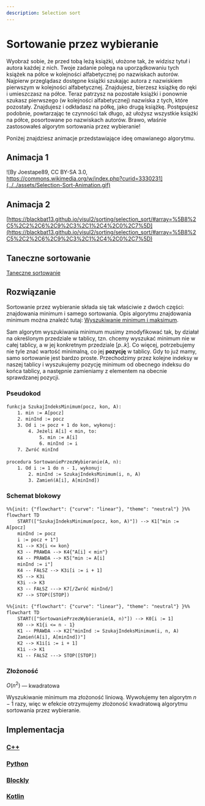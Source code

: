 ```yaml
---
description: Selection sort
---
```


# Sortowanie przez wybieranie

Wyobraź sobie, że przed tobą leżą książki, ułożone tak, że widzisz tytuł i autora każdej z nich. Twoje zadanie polega na uporządkowaniu tych książek na półce w kolejności alfabetycznej po nazwiskach autorów. Najpierw przeglądasz dostępne książki szukając autora z nazwiskiem pierwszym w kolejności alfabetycznej. Znajdujesz, bierzesz książkę do ręki i umieszczasz na półce. Teraz patrzysz na pozostałe książki i ponownie szukasz pierwszego (w kolejności alfabetycznej) nazwiska z tych, które pozostały. Znajdujesz i odkładasz na półkę, jako drugą książkę. Postępujesz podobnie, powtarzając te czynności tak długo, aż ułożysz wszystkie książki na półce, posortowane po nazwiskach autorów. Brawo, właśnie zastosowałeś algorytm sortowania przez wybieranie!

Poniżej znajdziesz animacje przedstawiające ideę omawianego algorytmu.

## Animacja 1

![By Joestape89, CC BY-SA 3.0, https://commons.wikimedia.org/w/index.php?curid=3330231](../../assets/Selection-Sort-Animation.gif)

## Animacja 2

[https://blackbat13.github.io/visul2/sorting/selection_sort/#array=%5B8%2C5%2C2%2C6%2C9%2C3%2C1%2C4%2C0%2C7%5D](https://blackbat13.github.io/visul2/sorting/selection_sort/#array=%5B8%2C5%2C2%2C6%2C9%2C3%2C1%2C4%2C0%2C7%5D)

## Taneczne sortowanie

[Taneczne sortowanie](https://www.youtube.com/watch?v=Ns4TPTC8whw)

## Rozwiązanie

Sortowanie przez wybieranie składa się tak właściwie z dwóch części: znajdowania minimum i samego sortowania. Opis algorytmu znajdowania minimum można znaleźć tutaj: [Wyszukiwanie minimum i maksimum](../searching/min-or-max.md).

Sam algorytm wyszukiwania minimum musimy zmodyfikować tak, by działał na określonym przedziale w tablicy, tzn. chcemy wyszukać minimum nie w całej tablicy, a w jej konkretnym przedziale $[p..k]$. Co więcej, potrzebujemy nie tyle znać wartość minimalną, co jej **pozycję** w tablicy. Gdy to już mamy, samo sortowanie jest bardzo proste. Przechodzimy przez kolejne indeksy w naszej tablicy i wyszukujemy pozycję minimum od obecnego indeksu do końca tablicy, a następnie zamieniamy z elementem na obecnie sprawdzanej pozycji.

### Pseudokod

```
funkcja SzukajIndeksMinimum(pocz, kon, A):
    1. min := A[pocz]
    2. minInd := pocz
    3. Od i := pocz + 1 do kon, wykonuj:
        4. Jeżeli A[i] < min, to:
            5. min := A[i]
            6. minInd := i
    7. Zwróć minInd

procedura SortowaniePrzezWybieranie(A, n):
    1. Od i := 1 do n - 1, wykonuj:
        2. minInd := SzukajIndeksMinimum(i, n, A)
        3. Zamień(A[i], A[minInd])
```

### Schemat blokowy

```mermaid
%%{init: {"flowchart": {"curve": "linear"}, "theme": "neutral"} }%%
flowchart TD
    START(["SzukajIndeksMinimum(pocz, kon, A)"]) --> K1["min := A[pocz]
    minInd := pocz
    i := pocz + 1"]
    K1 --> K3{i <= kon}
    K3 -- PRAWDA --> K4{"A[i] < min"}
    K4 -- PRAWDA --> K5["min := A[i]
    minInd := i"]
    K4 -- FAŁSZ --> K3i[i := i + 1]
    K5 --> K3i
    K3i --> K3
    K3 -- FAŁSZ ---> K7[/Zwróć minInd/]
    K7 --> STOP([STOP])
```

```mermaid
%%{init: {"flowchart": {"curve": "linear"}, "theme": "neutral"} }%%
flowchart TD
    START(["SortowaniePrzezWybieranie(A, n)"]) --> K0[i := 1]
    K0 --> K1{i <= n - 1}
    K1 -- PRAWDA --> K2["minInd := SzukajIndeksMinimum(i, n, A)
    Zamień(A[i], A[minInd])"]
    K2 --> K1i[i := i + 1]
    K1i --> K1
    K1 -- FAŁSZ ---> STOP([STOP])
```

### Złożoność

$O(n^2)$ — kwadratowa

Wyszukiwanie minimum ma złożoność liniową. Wywołujemy ten algorytm $n-1$ razy, więc w efekcie otrzymujemy złożoność kwadratową algorytmu sortowania przez wybieranie.

## Implementacja

### [C++](../../programming/c++/algorithms/sorting/selection-sort.md)

### [Python](../../programming/python/algorithms/sorting/selection-sort.md)

### [Blockly](../../programming/blockly/algorithms/sorting/selection-sort.md)

### [Kotlin](../../programming/kotlin/algorithms/sorting/selection-sort.md)
